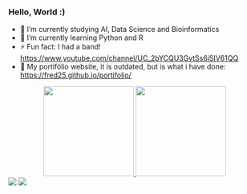 ### Hello, World :)

- 🔭 I’m currently studying AI, Data Science and Bioinformatics
- 🌱 I’m currently learning Python and R
- ⚡ Fun fact: I had a band! https://www.youtube.com/channel/UC_2bYCQU3GvtSs6iSIV61QQ
- 🎨 My portifólio website, it is outdated, but is what i have done: https://fred25.github.io/portifolio/

<div align="center">
  <a href="https://github.com/fred25">
  <img height="180em" src="https://github-readme-stats.vercel.app/api?username=fred25&show_icons=true&theme=tokyonight&include_all_commits=true&count_private=true"/>
  <img height="180em" src="https://github-readme-stats.vercel.app/api/top-langs/?username=fred25&layout=compact&langs_count=7&theme=tokyonight"/>
</div>

  <div> 
  <a href="https://www.instagram.com/fred_mattos_/" target="_blank"><img src="https://img.shields.io/badge/-Instagram-%23E4405F?style=for-the-badge&logo=instagram&logoColor=white" target="_blank"></a>
  <a href = "mailto:fredericomattos25@gmail.com"><img src="https://img.shields.io/badge/-Gmail-%23333?style=for-the-badge&logo=gmail&logoColor=white" target="_blank"></a>
</div>
  
<!--
**fred25/fred25** is a ✨ _special_ ✨ repository because its `README.md` (this file) appears on your GitHub profile.

Here are some ideas to get you started:

- 🔭 I’m currently working on ...
- 🌱 I’m currently learning ...
- 👯 I’m looking to collaborate on ...
- 🤔 I’m looking for help with ...
- 💬 Ask me about ...
- 📫 How to reach me: ...
- 😄 Pronouns: ...
- ⚡ Fun fact: ...
-->
